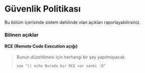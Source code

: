 # Güvenlik Politikası
Bu bölüm içerisinde sistem dahilinde olan açıkları raporlayabilirsiniz.

### Bilinen açıklar

#### RCE (Remote Code Execution açığı)
> Bunun düzeltilmesi için herhangi bir şey yapılmayacak.
> ```
> sea "|| echo Burada bir RCE var sanki :D"
> ```
